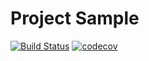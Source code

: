 # Project Sample
 [![Build Status](https://travis-ci.org/Eeenkeeei/pages.svg?branch=master)](https://travis-ci.org/Eeenkeeei/pages)
 [![codecov](https://codecov.io/gh/Eeenkeeei/pages/branch/master/graph/badge.svg)](https://codecov.io/gh/Eeenkeeei/pages)